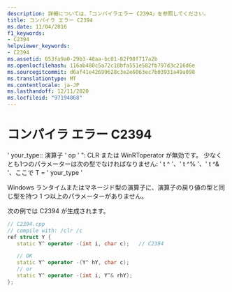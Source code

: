 ```yaml
---
description: 詳細については、「コンパイラエラー C2394」を参照してください。
title: コンパイラ エラー C2394
ms.date: 11/04/2016
f1_keywords:
- C2394
helpviewer_keywords:
- C2394
ms.assetid: 653fa9a0-29b3-48aa-bc01-82f98f717a2b
ms.openlocfilehash: 116ab480c5a72c18bfa551e582fb797d3c216d6e
ms.sourcegitcommit: d6af41e42699628c3e2e6063ec7b03931a49a098
ms.translationtype: MT
ms.contentlocale: ja-JP
ms.lasthandoff: 12/11/2020
ms.locfileid: "97194868"
---
```

# <a name="compiler-error-c2394"></a>コンパイラ エラー C2394

' your_type:: 演算子 ' op ' ": CLR または WinRToperator が無効です。 少なくとも1つのパラメーターは次の型でなければなりません: ' t ^ '、' t ^% '、' t ^& '、ここで T = ' your_type '

Windows ランタイムまたはマネージド型の演算子に、演算子の戻り値の型と同じ型を持つ 1 つ以上のパラメーターがありません。

次の例では C2394 が生成されます。

```cpp
// C2394.cpp
// compile with: /clr /c
ref struct Y {
   static Y^ operator -(int i, char c);   // C2394

   // OK
   static Y^ operator -(Y^ hY, char c);
   // or
   static Y^ operator -(int i, Y^& rhY);
};
```
